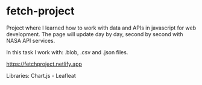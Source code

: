# fetch-project
Project where I learned how to work with data and APIs in javascript for web development. The page will update day by day, second by second with NASA API services.

In this task I work with: .blob, .csv and .json files. 

https://fetchproject.netlify.app

Libraries: Chart.js - Leafleat
